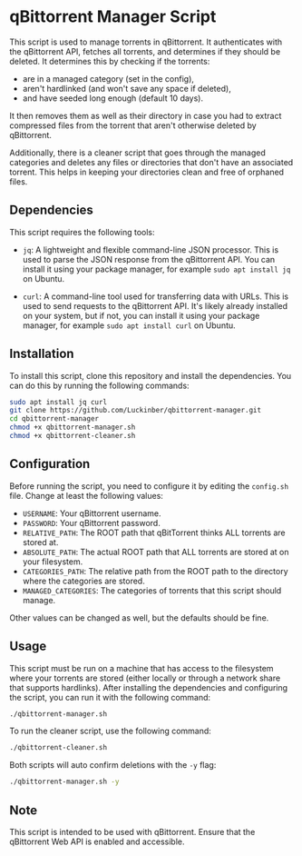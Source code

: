 # qBittorrent Manager Script

This script is used to manage torrents in qBittorrent. It authenticates with the qBittorrent API, fetches all torrents, and determines if they should be deleted. It determines this by checking if the torrents:

- are in a managed category (set in the config),
- aren't hardlinked (and won't save any space if deleted),
- and have seeded long enough (default 10 days).

It then removes them as well as their directory in case you had to extract compressed files from the torrent that aren't otherwise deleted by qBittorrent.

Additionally, there is a cleaner script that goes through the managed categories and deletes any files or directories that don't have an associated torrent. This helps in keeping your directories clean and free of orphaned files.

## Dependencies

This script requires the following tools:

- `jq`: A lightweight and flexible command-line JSON processor. This is used to parse the JSON response from the qBittorrent API. You can install it using your package manager, for example `sudo apt install jq` on Ubuntu.

- `curl`: A command-line tool used for transferring data with URLs. This is used to send requests to the qBittorrent API. It's likely already installed on your system, but if not, you can install it using your package manager, for example `sudo apt install curl` on Ubuntu.

## Installation

To install this script, clone this repository and install the dependencies. You can do this by running the following commands:

```bash
sudo apt install jq curl
git clone https://github.com/Luckinber/qbittorrent-manager.git
cd qbittorrent-manager
chmod +x qbittorrent-manager.sh
chmod +x qbittorrent-cleaner.sh
```

## Configuration

Before running the script, you need to configure it by editing the `config.sh` file. Change at least the following values:

- `USERNAME`: Your qBittorrent username.
- `PASSWORD`: Your qBittorrent password.
- `RELATIVE_PATH`: The ROOT path that qBitTorrent thinks ALL torrents are stored at.
- `ABSOLUTE_PATH`: The actual ROOT path that ALL torrents are stored at on your filesystem.
- `CATEGORIES_PATH`: The relative path from the ROOT path to the directory where the categories are stored.
- `MANAGED_CATEGORIES`: The categories of torrents that this script should manage.

Other values can be changed as well, but the defaults should be fine.

## Usage

This script must be run on a machine that has access to the filesystem where your torrents are stored (either locally or through a network share that supports hardlinks). After installing the dependencies and configuring the script, you can run it with the following command:

```bash
./qbittorrent-manager.sh
```

To run the cleaner script, use the following command:

```bash
./qbittorrent-cleaner.sh
```

Both scripts will auto confirm deletions with the `-y` flag:

```bash
./qbittorrent-manager.sh -y
```

## Note

This script is intended to be used with qBittorrent. Ensure that the qBittorrent Web API is enabled and accessible.